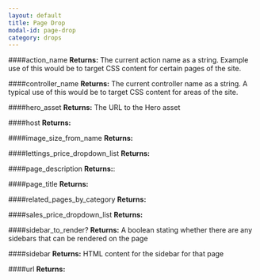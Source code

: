 ```yaml
---
layout: default
title: Page Drop
modal-id: page-drop
category: drops
---
```


####action_name
**Returns:** The current action name as a string. Example use of this would be to target CSS content for certain pages of the site.

####controller_name
**Returns:** The current controller name as a string. A typical use of this would be to target CSS content for areas of the site.

####hero_asset
**Returns:** The URL to the Hero asset

####host
**Returns:** 

####image_size_from_name
**Returns:** 

####lettings_price_dropdown_list
**Returns:** 

####page_description
**Returns:**: 

####page_title
**Returns:** 

####related_pages_by_category
**Returns:** 

####sales_price_dropdown_list
**Returns:** 

####sidebar_to_render?
**Returns:** A boolean stating whether there are any sidebars that can be rendered on the page

####sidebar
**Returns:** HTML content for the sidebar for that page

####url
**Returns:** 